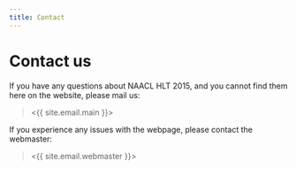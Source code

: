```yaml
---
title: Contact
---
```


# Contact us

If you have any questions about NAACL HLT 2015, and you cannot find them here on the website, please mail us:

> <{{ site.email.main }}>

If you experience any issues with the webpage, please contact the webmaster:

> <{{ site.email.webmaster }}>

